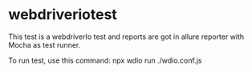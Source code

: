 # webdriveriotest
This test is a webdriverIo test and reports are got in allure reporter with Mocha as test runner.


To run test, use this command: npx wdio run ./wdio.conf.js
